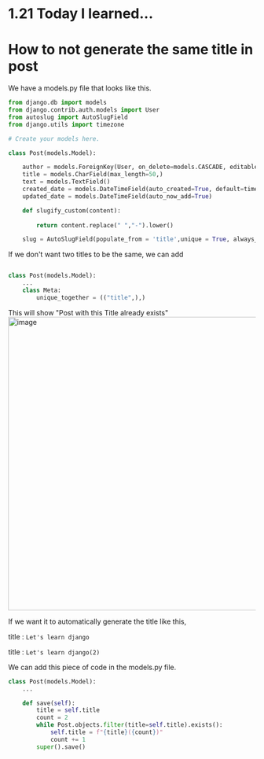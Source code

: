 # 1.21 Today I learned...



# How to not generate the same title in post


We have a models.py file that looks like this.

```py
from django.db import models
from django.contrib.auth.models import User
from autoslug import AutoSlugField
from django.utils import timezone

# Create your models here.

class Post(models.Model):

    author = models.ForeignKey(User, on_delete=models.CASCADE, editable=False)
    title = models.CharField(max_length=50,)
    text = models.TextField()
    created_date = models.DateTimeField(auto_created=True, default=timezone.now)
    updated_date = models.DateTimeField(auto_now_add=True)

    def slugify_custom(content):
    
        return content.replace(" ","-").lower()

    slug = AutoSlugField(populate_from = 'title',unique = True, always_update = True, slugify=slugify_custom)
```
If we don't want two titles to be the same, we can add

```py

class Post(models.Model):
    ...
    class Meta:
        unique_together = (("title",),)
```
This will show "Post with this Title already exists"
<img width="597" alt="image" src="https://user-images.githubusercontent.com/96529477/213889992-71b97e42-c754-49dd-ba26-46c63f46e8f1.png">


If we want it to automatically generate the title like this,

title : `Let's learn django`

title : `Let's learn django(2)`

We can add this piece of code in the models.py file.

```py
class Post(models.Model):
    ...

    def save(self):
        title = self.title
        count = 2
        while Post.objects.filter(title=self.title).exists():
            self.title = f"{title}({count})"
            count += 1
        super().save()
```
